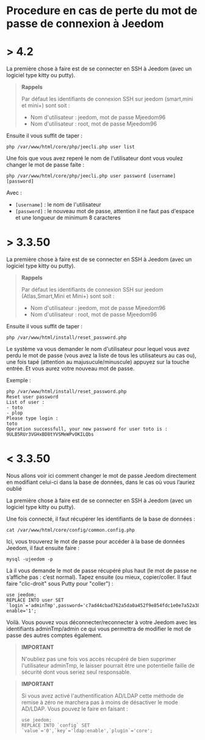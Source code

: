 # Procedure en cas de perte du mot de passe de connexion à Jeedom

# > 4.2

La première chose à faire est de se connecter en SSH à Jeedom (avec un logiciel type kitty ou putty).

>**Rappels**
>
>Par défaut les identifiants de connexion SSH sur jeedom (smart,mini et mini+) sont soit :
>- Nom d'utilisateur : jeedom, mot de passe Mjeedom96
>- Nom d'utilisateur : root, mot de passe Mjeedom96

Ensuite il vous suffit de taper :

````
php /var/www/html/core/php/jeecli.php user list
````

Une fois que vous avez reperé le nom de l'utilisateur dont vous voulez changer le mot de passe faite : 

````
php /var/www/html/core/php/jeecli.php user password [username] [password]
````

Avec : 
- ``[username]`` : le nom de l'utilisateur
- ``[password]`` : le nouveau mot de passe, attention il ne faut pas d'espace et une longueur de minimum 8 caracteres

# > 3.3.50

La première chose à faire est de se connecter en SSH à Jeedom (avec un logiciel type kitty ou putty).

>**Rappels**
>
>Par défaut les identifiants de connexion SSH sur jeedom (Atlas,Smart,Mini et Mini+) sont soit :
>- Nom d'utilisateur : jeedom, mot de passe Mjeedom96
>- Nom d'utilisateur : root, mot de passe Mjeedom96

Ensuite il vous suffit de taper :

````
php /var/www/html/install/reset_password.php
````

Le système va vous demander le nom d'utilisateur pour lequel vous avez perdu le mot de passe (vous avez la liste de tous les utilisateurs au cas ou), une fois tapé (attention au majusucule/minuscule) appuyez sur la touche entrée. Et vous aurez votre nouveau mot de passe.

Exemple :

````
php /var/www/html/install/reset_password.php
Reset user password
List of user :
- toto
- plop
Please type login :
toto
Operation successfull, your new password for user toto is : 9ULB5RUr3VGHxBD8tYVSMeWPvOKILQbs
````

# < 3.3.50

Nous allons voir ici comment changer le mot de passe Jeedom directement en modifiant celui-ci dans la base de données, dans le cas où vous l’auriez oublié

La première chose à faire est de se connecter en SSH à Jeedom (avec un logiciel type kitty ou putty).

Une fois connecté, il faut récupérer les identifiants de la base de données :

````
cat /var/www/html/core/config/common.config.php
````

Ici, vous trouverez le mot de passe pour accéder à la base de données Jeedom, il faut ensuite faire :

````
mysql -ujeedom -p
````

Là il vous demande le mot de passe récupéré plus haut (le mot de passe ne s’affiche pas : c’est normal). Tapez ensuite (ou mieux, copier/coller. Il faut faire "clic-droit" sous Putty pour "coller") :

````
use jeedom;
REPLACE INTO user SET `login`='adminTmp',password='c7ad44cbad762a5da0a452f9e854fdc1e0e7a52a38015f23f3eab1d80b931dd472634dfac71cd34ebc35d16ab7fb8a90c81f975113d6c7538dc69dd8de9077ec',profils='admin', enable='1';
````

Voilà. Vous pouvez vous déconnecter/reconnecter à votre Jeedom avec les identifiants adminTmp/admin ce qui vous permettra de modifier le mot de passe des autres comptes également.

>**IMPORTANT**
>
>N'oubliez pas une fois vos accès récupéré de bien supprimer l'utilisateur adminTmp, le laisser pourrait être une potentielle faille de sécurité dont vous seriez seul responsable.

>**IMPORTANT**
>
> Si vous avez activé l'authentification AD/LDAP cette méthode de remise à zéro ne marchera pas à moins de désactiver le mode AD/LDAP. Vous pouvez le faire en faisant :
>````
>use jeedom;
>REPLACE INTO `config` SET `value`='0',`key`='ldap:enable',`plugin`='core';
>````
